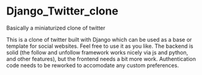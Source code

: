# Django_Twitter_clone
Basically a miniaturized clone of twitter

This is a clone of twitter built with Django which can be used as a base or template for social websites. Feel free to use it as you like. The backend is solid (the follow and unfollow framework works nicely via js and python, and other features), but the frontend needs a bit more work. Authentication code needs to be reworked to accomodate any custom preferences. 

